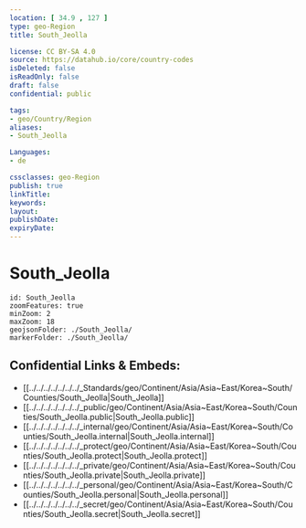 ```yaml
---
location: [ 34.9 , 127 ] 
type: geo-Region
title: South_Jeolla

license: CC BY-SA 4.0
source: https://datahub.io/core/country-codes
isDeleted: false
isReadOnly: false
draft: false
confidential: public

tags:
- geo/Country/Region
aliases:
- South_Jeolla

Languages:
- de

cssclasses: geo-Region
publish: true
linkTitle: 
keywords: 
layout: 
publishDate: 
expiryDate: 
---
```


# South_Jeolla

```leaflet
id: South_Jeolla
zoomFeatures: true 
minZoom: 2 
maxZoom: 18
geojsonFolder: ./South_Jeolla/
markerFolder: ./South_Jeolla/
```


## Confidential Links & Embeds: 
- [[../../../../../../../_Standards/geo/Continent/Asia/Asia~East/Korea~South/Counties/South_Jeolla|South_Jeolla]] 
- [[../../../../../../../_public/geo/Continent/Asia/Asia~East/Korea~South/Counties/South_Jeolla.public|South_Jeolla.public]] 
- [[../../../../../../../_internal/geo/Continent/Asia/Asia~East/Korea~South/Counties/South_Jeolla.internal|South_Jeolla.internal]] 
- [[../../../../../../../_protect/geo/Continent/Asia/Asia~East/Korea~South/Counties/South_Jeolla.protect|South_Jeolla.protect]] 
- [[../../../../../../../_private/geo/Continent/Asia/Asia~East/Korea~South/Counties/South_Jeolla.private|South_Jeolla.private]] 
- [[../../../../../../../_personal/geo/Continent/Asia/Asia~East/Korea~South/Counties/South_Jeolla.personal|South_Jeolla.personal]] 
- [[../../../../../../../_secret/geo/Continent/Asia/Asia~East/Korea~South/Counties/South_Jeolla.secret|South_Jeolla.secret]] 

